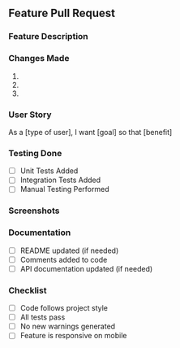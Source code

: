 ## Feature Pull Request

### Feature Description
<!--- Describe the feature you've added -->

### Changes Made
<!--- List the changes you've made to implement this feature -->
1. 
2. 
3. 

### User Story
<!--- Describe how this feature benefits the user -->
As a [type of user], I want [goal] so that [benefit]

### Testing Done
<!--- Describe the testing you've done -->
- [ ] Unit Tests Added
- [ ] Integration Tests Added
- [ ] Manual Testing Performed

### Screenshots
<!--- Add screenshots of the new feature -->

### Documentation
- [ ] README updated (if needed)
- [ ] Comments added to code
- [ ] API documentation updated (if needed)

### Checklist
- [ ] Code follows project style
- [ ] All tests pass
- [ ] No new warnings generated
- [ ] Feature is responsive on mobile